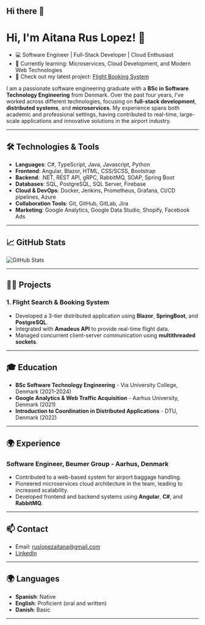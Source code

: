 ## Hi there 👋

# Hi, I'm Aitana Rus Lopez! 👋
- 💻 Software Engineer | Full-Stack Developer | Cloud Enthusiast
- 🌱 Currently learning: Microservices, Cloud Development, and Modern Web Technologies
- 🚀 Check out my latest project: [Flight Booking System](https://github.com/aitanalopez/flight-booking-system)

I am a passionate software engineering graduate with a **BSc in Software Technology Engineering** from Denmark. Over the past four years, I've worked across different technologies, focusing on **full-stack development**, **distributed systems**, and **microservices**. My experience spans both academic and professional settings, having contributed to real-time, large-scale applications and innovative solutions in the airport industry.

---

## 🛠️ Technologies & Tools
- **Languages**: C#, TypeScript, Java, Javascript, Python
- **Frontend**: Angular, Blazor, HTML, CSS/SCSS, Bootstrap
- **Backend**: .NET, REST API, gRPC, RabbitMQ, SOAP, Spring Boot
- **Databases**: SQL, PostgreSQL, SQL Server, Firebase
- **Cloud & DevOps**: Docker, Jenkins, Prometheus, Grafana, CI/CD pipelines, Azure
- **Collaboration Tools**: Git, GitHub, GitLab, Jira
- **Marketing**: Google Analytics, Google Data Studio, Shopify, Facebook Ads

---

## 📈 GitHub Stats
![GitHub Stats](https://github-readme-stats.vercel.app/api?username=AitanaRusLopez&show_icons=true&theme=radical)

---

## 👩‍💻 Projects
### 1. **Flight Search & Booking System**
- Developed a 3-tier distributed application using **Blazor**, **SpringBoot**, and **PostgreSQL**.
- Integrated with **Amadeus API** to provide real-time flight data.
- Managed concurrent client-server communication using **multithreaded sockets**.

---

## 🎓 Education
- **BSc Software Technology Engineering** - Via University College, Denmark (2021-2024)
- **Google Analytics & Web Traffic Acquisition** - Aarhus University, Denmark (2021)
- **Introduction to Coordination in Distributed Applications** - DTU, Denmark (2022)

---

## 🌍 Experience
### **Software Engineer**, Beumer Group - Aarhus, Denmark
- Contributed to a web-based system for airport baggage handling.
- Pioneered microservices cloud architecture in the team, leading to increased scalability.
- Developed frontend and backend systems using **Angular**, **C#**, and **RabbitMQ**.

---

## 📫 Contact
- Email: ruslopezaitana@gmail.com
- [LinkedIn](https://linkedin.com/in/aitanarus)

---

## 🌍 Languages
- **Spanish**: Native
- **English**: Proficient (oral and written)
- **Danish**: Basic

---
